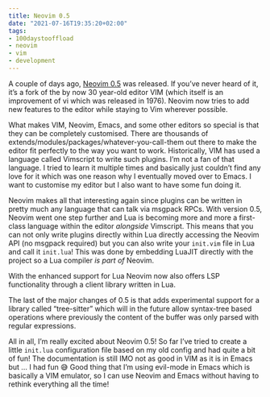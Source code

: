 ```yaml
---
title: Neovim 0.5
date: "2021-07-16T19:35:20+02:00"
tags:
- 100daystooffload
- neovim
- vim
- development
---
```


A couple of days ago, [Neovim 0.5](https://neovim.io/news/2021/07) was released. If you’ve never heard of it, it’s a fork of the by now 30 year-old editor VIM (which itself is an improvement of vi which was released in 1976). Neovim now tries to add new features to the editor while staying to Vim wherever possible.

What makes VIM, Neovim, Emacs, and some other editors so special is that they can be completely customised. There are thousands of extends/modules/packages/whatever-you-call-them out there to make the editor fit perfectly to the way you want to work. Historically, VIM has used a language called Vimscript to write such plugins. I’m not a fan of that language. I tried to learn it multiple times and basically just couldn’t find any love for it which was one reason why I eventually moved over to Emacs. I want to customise my editor but I also want to have some fun doing it.

Neovim makes all that interesting again since plugins can be written in pretty much any language that can talk via msgpack RPCs. With version 0.5, Neovim went one step further and Lua is becoming more and more a first-class language within the editor *alongside* Vimscript. This means that you can not only write plugins directly within Lua directly accessing the Neovim API (no msgpack required) but you can also write your `init.vim` file in Lua and call it `init.lua`!  This was done by embedding LuaJIT directly with the project so a Lua compiler *is part of* Neovim.

With the enhanced support for Lua Neovim now also offers LSP functionality through a client library written in Lua.

The last of the major changes of 0.5 is that adds experimental support for a library called “tree-sitter” which will in the future allow syntax-tree based operations where previously the content of the buffer was only parsed with regular expressions.

All in all, I’m really excited about Neovim 0.5! So far I’ve tried to create a little `init.lua` configuration file based on my old config and had quite a bit of fun! The documentation is still IMO not as good in VIM as it is in Emacs but … I had fun 😅 Good thing that I’m using evil-mode in Emacs which is basically a VIM emulator, so I can use Neovim and Emacs without having to rethink everything all the time!
